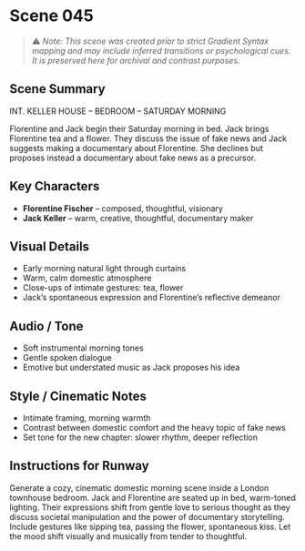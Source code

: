 # Scene 045

> ⚠️ *Note: This scene was created prior to strict Gradient Syntax mapping and may include inferred transitions or psychological cues. It is preserved here for archival and contrast purposes.*

## Scene Summary
INT. KELLER HOUSE – BEDROOM – SATURDAY MORNING

Florentine and Jack begin their Saturday morning in bed. Jack brings Florentine tea and a flower. They discuss the issue of fake news and Jack suggests making a documentary about Florentine. She declines but proposes instead a documentary about fake news as a precursor.

## Key Characters
- **Florentine Fischer** – composed, thoughtful, visionary
- **Jack Keller** – warm, creative, thoughtful, documentary maker

## Visual Details
- Early morning natural light through curtains
- Warm, calm domestic atmosphere
- Close-ups of intimate gestures: tea, flower
- Jack’s spontaneous expression and Florentine’s reflective demeanor

## Audio / Tone
- Soft instrumental morning tones
- Gentle spoken dialogue
- Emotive but understated music as Jack proposes his idea

## Style / Cinematic Notes
- Intimate framing, morning warmth
- Contrast between domestic comfort and the heavy topic of fake news
- Set tone for the new chapter: slower rhythm, deeper reflection

## Instructions for Runway
Generate a cozy, cinematic domestic morning scene inside a London townhouse bedroom. Jack and Florentine are seated up in bed, warm-toned lighting. Their expressions shift from gentle love to serious thought as they discuss societal manipulation and the power of documentary storytelling. Include gestures like sipping tea, passing the flower, spontaneous kiss. Let the mood shift visually and musically from tender to thoughtful.
